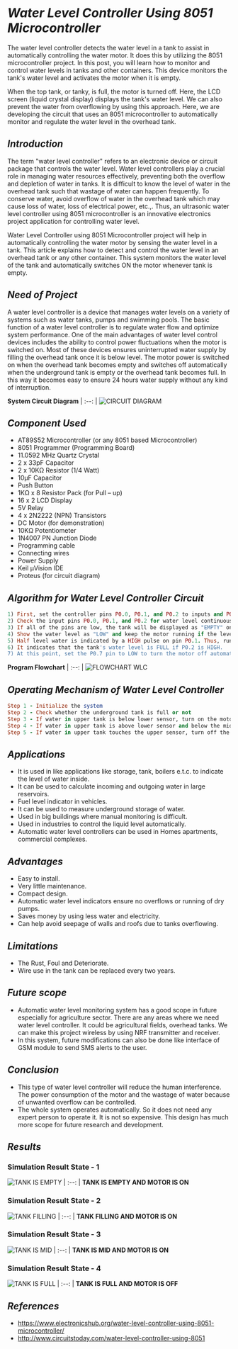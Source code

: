 # *Water Level Controller Using 8051 Microcontroller*

The water level controller detects the water level in a tank to assist in automatically controlling the water motor. It does this by utilizing the 8051 microcontroller project. In this post, you will learn how to monitor and control water levels in tanks and other containers. This device monitors the tank's water level and activates the motor when it is empty.

When the top tank, or tanky, is full, the motor is turned off. Here, the LCD screen (liquid crystal display) displays the tank's water level. We can also prevent the water from overflowing by using this approach. Here, we are developing the circuit that uses an 8051 microcontroller to automatically monitor and regulate the water level in the overhead tank.

## *Introduction*

The term "water level controller" refers to an electronic device or circuit package that controls the water level. Water level controllers play a crucial role in managing water resources effectively, preventing both the overflow and depletion of water in tanks. It is difficult to know the level of water in the overhead tank such that wastage of water can happen frequently. To conserve water, avoid overflow of water in the overhead tank which may cause loss of water, loss of electrical power, etc.,. Thus, an ultrasonic water level controller using 8051 microcontroller is an innovative electronics project application for controlling water level.

Water Level Controller using 8051 Microcontroller project will help in automatically controlling the water motor by sensing the water level in a tank. This article explains how to detect and control the water level in an overhead tank or any other container. This system monitors the water level of the tank and automatically switches ON the motor whenever tank is empty. 

## *Need of Project*
A water level controller is a device that manages water levels on a variety of systems such as water tanks, pumps and swimming pools. The basic function of a water level controller is to regulate water flow and optimize system performance. One of the main advantages of water level control devices includes the ability to control power fluctuations when the motor is switched on. Most of these devices ensures uninterrupted water supply by filling the overhead tank once it is below level. The motor power is switched on when the overhead tank becomes empty and switches off automatically when the underground tank is empty or the 
overhead tank becomes full. In this way it becomes easy to ensure 24 hours water supply without any kind of interruption.


**System Circuit Diagram**
| :--: |
![CIRCUIT DIAGRAM](https://github.com/user-attachments/assets/aa4162f3-7aaa-4a53-9b26-b1925ab7f122)

## *Component Used*
- AT89S52 Microcontroller (or any 8051 based Microcontroller)
- 8051 Programmer (Programming Board)
- 11.0592 MHz Quartz Crystal
- 2 x 33pF Capacitor
- 2 x 10KΩ Resistor (1/4 Watt)
- 10µF Capacitor
- Push Button
- 1KΩ x 8 Resistor Pack (for Pull – up)
- 16 x 2 LCD Display
- 5V Relay
- 4 x 2N2222 (NPN) Transistors
- DC Motor (for demonstration)
- 10KΩ Potentiometer
- 1N4007 PN Junction Diode
- Programming cable
- Connecting wires
- Power Supply
- Keil µVision IDE
- Proteus (for circuit diagram)

## *Algorithm for Water Level Controller Circuit*
``` ruby
1) First, set the controller pins P0.0, P0.1, and P0.2 to inputs and P0.7 to output. Initialize the LCD now.
2) Check the input pins P0.0, P0.1, and P0.2 for water level continuously.
3) If all of the pins are low, the tank will be displayed as "EMPTY" on the LCD, and the P0.7 pin will be set to HIGH to automatically operate the motor.
4) Show the water level as "LOW" and keep the motor running if the level is low, that is, if P0.0 is HIGH.
5) Half level water is indicated by a HIGH pulse on pin P0.1. Thus, run the motor normally while displaying the same content on the LCD.
6) It indicates that the tank's water level is FULL if P0.2 is HIGH.
7) At this point, set the P0.7 pin to LOW to turn the motor off automatically.
```
**Program Flowchart**
| :--: |
![FLOWCHART WLC](https://github.com/user-attachments/assets/f1d90f21-281f-4bac-88a6-ada585e1b6f9)

## *Operating Mechanism of Water Level Controller*
``` ruby
Step 1 - Initialize the system 
Step 2 - Check whether the underground tank is full or not
Step 3 - If water in upper tank is below lower sensor, turn on the motor and display the message ‘Tank is empty and Motor is on’.
Step 4 - If water in upper tank is above lower sensor and below the mid sensor, turn on the motor and display the message ‘Tank is empty and Motor is on’.
Step 5 - If water in upper tank touches the upper sensor, turn off the motor and display the message ‘Tank is full and motor is off’.
```
## *Applications*
- It is used in like applications like storage, tank, boilers e.t.c. to indicate the level of water inside.
- It can be used to calculate incoming and outgoing water in large reservoirs.
- Fuel level indicator in vehicles.
- It can be used to measure underground storage of water.
- Used in big buildings where manual monitoring is difficult.
- Used in industries to control the liquid level automatically.
- Automatic water level controllers can be used in Homes apartments, commercial complexes.

## *Advantages*
- Easy to install.
- Very little maintenance.
- Compact design.
- Automatic water level indicators ensure no overflows or running of dry pumps.
- Saves money by using less water and electricity.
- Can help avoid seepage of walls and roofs due to tanks overflowing.


## *Limitations*
- The Rust, Foul and Deteriorate.
- Wire use in the tank can be replaced every two years.

## *Future scope*
- Automatic water level monitoring system has a good scope in future especially for agriculture sector. There are any areas where we need water level controller. It could be agricultural fields, overhead tanks. We can make this project wireless by using NRF transmitter and receiver.
- In this system, future modifications can also be done like interface of GSM module to send SMS alerts to the user.

## *Conclusion*
- This type of water level controller will reduce the human interference. The power consumption of the motor and the wastage of water because of unwanted overflow can be controlled.
- The whole system operates automatically. So it does not need any expert person to operate it. It is not so expensive. This design has much more scope for future research and development. 
## *Results*

### Simulation Result State - 1

![TANK IS EMPTY](https://github.com/user-attachments/assets/6fc368f4-19a7-472c-ad39-a5a4c1ce640b)
| :--: |
**TANK IS EMPTY AND MOTOR IS ON**

### Simulation Result State - 2

![TANK FILLING](https://github.com/user-attachments/assets/186e57da-17a6-4090-8644-5bbfccc0293c)
| :--: |
**TANK FILLING AND MOTOR IS ON**

### Simulation Result State - 3

![TANK IS MID](https://github.com/user-attachments/assets/ee0a1a81-2ffb-46d1-b4ca-fccc696762f8)
| :--: |
**TANK IS MID AND MOTOR IS ON**

### Simulation Result State - 4

![TANK IS FULL](https://github.com/user-attachments/assets/b022212e-43e2-4ca2-ad1d-4812d1b02932)
| :--: |
**TANK IS FULL AND MOTOR IS OFF**


## *References*
- https://www.electronicshub.org/water-level-controller-using-8051-microcontroller/
- http://www.circuitstoday.com/water-level-controller-using-8051

